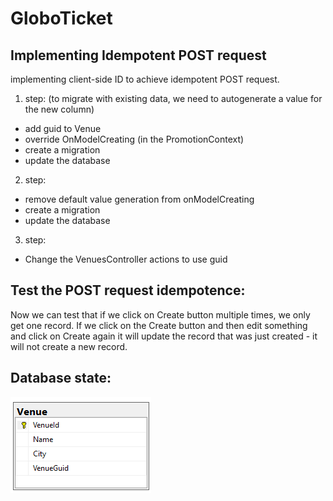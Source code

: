 # GloboTicket

## Implementing Idempotent POST request
implementing client-side ID to achieve idempotent POST request.

1. step: (to migrate with existing data, we need to autogenerate a value for the new column)
- add guid to Venue
- override OnModelCreating (in the PromotionContext)
- create a migration
- update the database

2. step:
- remove default value generation from onModelCreating
- create a migration 
- update the database

3. step:
- Change the VenuesController actions to use guid

## Test the POST request idempotence:

Now we can test that if we click on Create button multiple times, we only get one record.
If we click on the Create button and then edit something and click on Create again it will update the record that was just created - it will not create a new record.

## Database state:

![Venue Table2](venueTable2.png)